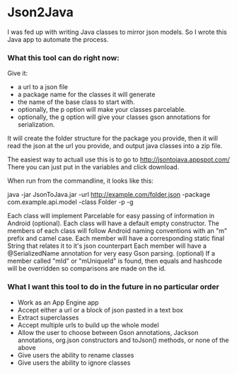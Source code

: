 Json2Java
=========

I was fed up with writing Java classes to mirror json models.  So I wrote this Java app to automate the process.

<h3>What this tool can do right now:</h3>
Give it:
<ul>
<li>a url to a json file</li>
<li>a package name for the classes it will generate</li>
<li>the name of the base class to start with.</li>
<li>optionally, the p option will make your classes parcelable.</li>
<li>optionally, the g option will give your classes gson annotations for serialization.</li>
</ul>



It will create the folder structure for the package you provide, then it will read the json at the url you provide, and output java classes into a zip file.

The easiest way to actuall use this is to go to http://jsontojava.appspot.com/  
There you can just put in the variables and click download.

When run from the commandline, it looks like this:

java -jar JsonToJava.jar -url http://example.com/folder.json -package com.example.api.model -class Folder -p -g


Each class will implement Parcelable for easy passing of information in Android (optional).
Each class will have a default empty constructor.
The members of each class will follow Android naming conventions with an "m" prefix and camel case.
Each member will have a corresponding static final String that relates it to it's json counterpart 
Each member will have a @SerializedName annotation for very easy Gson parsing. (optional)
If a member called "mId" or "mUniqueId" is found, then equals and hashcode will be overridden so comparisons are made on the id.

<h3>What I want this tool to do in the future in no particular order</h3>
<ul>
<li>Work as an App Engine app</li>
<li>Accept either a url or a block of json pasted in a text box</li>
<li>Extract superclasses</li>
<li>Accept multiple urls to build up the whole model</li>
<li>Allow the user to choose between Gson annotations, Jackson annotations, org.json constructors and toJson() methods, or none of the above</li>
<li>Give users the ability to rename classes</li>
<li>Give users the ability to ignore classes</li>
</ul>
